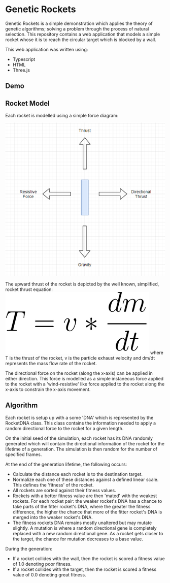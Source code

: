 # Genetic Rockets
Genetic Rockets is a simple demonstration which applies the theory of genetic algorithms; solving a problem through the process of natural selection. This repository contains a web application that models a simple rocket whose it is to reach the circular target which is blocked by a wall. 

This web application was written using:

 - Typescript
 - HTML
 - Three.js

## Demo

## Rocket Model
Each rocket is modelled using a simple force diagram:

![A diagram depicting the forces acting upon the rocket.](https://github.com/alexlukeneumann/genetic-rockets/blob/main/docs/force-diagram.PNG)

The upward thrust of the rocket is depicted by the well known, simplified, rocket thrust equation:
![Thrust equation acting upon the rocket.](https://github.com/alexlukeneumann/genetic-rockets/blob/main/docs/thrust-equation.PNG)
where T is the thrust of the rocket, v is the particle exhaust velocity and dm/dt represents the mass flow rate of the rocket.

The directional force on the rocket (along the x-axis) can be applied in either direction. This force is modelled as a simple instaneous force applied to the rocket with a 'wind-resistive' like force applied to the rocket along the x-axis to constrain the x-axis movement.

## Algorithm
Each rocket is setup up with a some 'DNA' which is represented by the RocketDNA class. This class contains the information needed to apply a random directional force to the rocket for a given length. 

On the initial seed of the simulation, each rocket has its DNA randomly generated which will contain the directional information of the rocket for the lifetime of a generation. The simulation is then random for the number of specified frames.

At the end of the generation lifetime, the following occurs:

 - Calculate the distance each rocket is to the destination target.
 - Normalize each one of these distances against a defined linear scale. This defines the 'fitness' of the rocket.
 - All rockets are sorted against their fitness values.
 - Rockets with a better fitness value are then 'mated' with the weakest rockets. For each rocket pair: the weaker rocket's DNA has a chance to take parts of the fitter rocket's DNA, where the greater the fitness difference, the higher the chance that more of the fitter rocket's DNA is merged into the weaker rocket's DNA.
 - The fitness rockets DNA remains mostly unaltered but may mutate slightly. A mutation is where a random directional gene is completely replaced with a new random directional gene. As a rocket gets closer to the target, the chance for mutation decreases to a base value.

During the generation:

 - If a rocket collides with the wall, then the rocket is scored a fitness value of 1.0 denoting poor fitness.
 - If a rocket collides with the target, then the rocket is scored a fitness value of 0.0 denoting great fitness.
